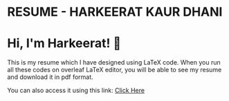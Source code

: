 # RESUME - HARKEERAT KAUR DHANI

# Hi, I'm Harkeerat! 👋

This is my resume which I have designed using LaTeX code.
When you run all these codes on overleaf LaTeX editor, you will be able to see my resume and download it in pdf format.


You can also access it using this link:
[Click Here](https://www.overleaf.com/read/jfpydxdkjjsm)


